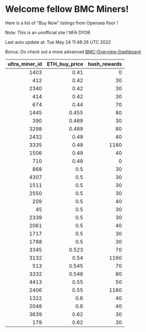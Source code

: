 # Welcome fellow BMC Miners!
Here is a list of "Buy Now" listings from Opensea floor !

Note: This is an unofficial site ! NFA DYOR

Last auto update at: Tue May 24 11:48:26 UTC 2022

Bonus: Do check out a more advanced [BMC-Overview-Dashboard](https://dune.com/defifunk/BMC-Overview-Dashboard)


|   ultra_miner_id |   ETH_buy_price |   hash_rewards |
|-----------------:|----------------:|---------------:|
|             1403 |           0.41  |              0 |
|              412 |           0.42  |             30 |
|             2340 |           0.42  |             30 |
|              414 |           0.42  |             30 |
|              674 |           0.44  |             70 |
|             1445 |           0.455 |             80 |
|              390 |           0.469 |             30 |
|             3298 |           0.489 |             80 |
|             2432 |           0.49  |             40 |
|             3335 |           0.49  |           1160 |
|             1506 |           0.49  |             40 |
|              710 |           0.49  |              0 |
|              868 |           0.5   |             30 |
|             4307 |           0.5   |             30 |
|             1511 |           0.5   |             30 |
|             2550 |           0.5   |             30 |
|              209 |           0.5   |             40 |
|               45 |           0.5   |             30 |
|             2339 |           0.5   |             30 |
|             2061 |           0.5   |             40 |
|             1717 |           0.5   |             30 |
|             1788 |           0.5   |             30 |
|             3345 |           0.523 |             70 |
|             3132 |           0.54  |           1160 |
|              513 |           0.545 |             70 |
|             3332 |           0.548 |             80 |
|             4413 |           0.55  |             50 |
|             2406 |           0.55  |           1160 |
|             1322 |           0.6   |             40 |
|             2048 |           0.6   |             40 |
|             3639 |           0.62  |             30 |
|              179 |           0.62  |             30 |